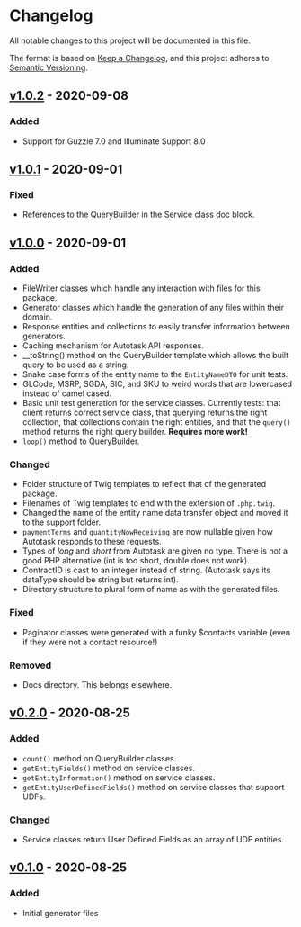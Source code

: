 # Changelog
All notable changes to this project will be documented in this file.

The format is based on [Keep a Changelog](https://keepachangelog.com/en/1.0.0/),
and this project adheres to [Semantic Versioning](https://semver.org/spec/v2.0.0.html).

## [v1.0.2] - 2020-09-08

### Added
- Support for Guzzle 7.0 and Illuminate Support 8.0

## [v1.0.1] - 2020-09-01

### Fixed
- References to the QueryBuilder in the Service class doc block.

## [v1.0.0] - 2020-09-01

### Added
- FileWriter classes which handle any interaction with files for this package.
- Generator classes which handle the generation of any files within their domain.
- Response entities and collections to easily transfer information between generators.
- Caching mechanism for Autotask API responses.
- __toString() method on the QueryBuilder template which allows the built query to be used as a string.
- Snake case forms of the entity name to the `EntityNameDTO` for unit tests.
- GLCode, MSRP, SGDA, SIC, and SKU to weird words that are lowercased instead of camel cased.
- Basic unit test generation for the service classes. Currently tests: that client returns correct service class, that querying returns the right collection, that collections contain the right entities, and that the `query()` method returns the right query builder. **Requires more work!**
- `loop()` method to QueryBuilder.

### Changed
- Folder structure of Twig templates to reflect that of the generated package.
- Filenames of Twig templates to end with the extension of `.php.twig`.
- Changed the name of the entity name data transfer object and moved it to the support folder.
- `paymentTerms` and `quantityNowReceiving` are now nullable given how Autotask responds to these requests.
- Types of _long_ and _short_ from Autotask are given no type. There is not a good PHP alternative (int is too short, double does not work).
- ContractID is cast to an integer instead of string. (Autotask says its dataType should be string but returns int).
- Directory structure to plural form of name as with the generated files.

### Fixed
- Paginator classes were generated with a funky $contacts variable (even if they were not a contact resource!)

### Removed
- Docs directory. This belongs elsewhere.

## [v0.2.0] - 2020-08-25

### Added
- `count()` method on QueryBuilder classes.
- `getEntityFields()` method on service classes.
- `getEntityInformation()` method on service classes.
- `getEntityUserDefinedFields()` method on service classes that support UDFs.

### Changed
- Service classes return User Defined Fields as an array of UDF entities.

## [v0.1.0] - 2020-08-25

### Added
- Initial generator files

[v1.0.2]: https://github.com/Anteris-Dev/autotask-client-generator/compare/v1.0.1...v1.0.2
[v1.0.1]: https://github.com/Anteris-Dev/autotask-client-generator/compare/v1.0.0...v1.0.1
[v1.0.0]: https://github.com/Anteris-Dev/autotask-client-generator/compare/v0.2.0...v1.0.0
[v0.2.0]: https://github.com/Anteris-Dev/autotask-client-generator/compare/v0.1.0...v0.2.0
[v0.1.0]: https://github.com/Anteris-Dev/autotask-client-generator/releases/tag/v0.1.0
